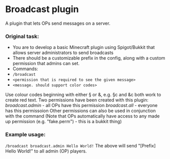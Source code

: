 # Broadcast plugin
A plugin that lets OPs send messages on a server.

### Original task:
- You are to develop a basic Minecraft plugin using Spigot/Bukkit that allows server administrators to send broadcasts
- There should be a customizable prefix in the config, along with a custom permission that admins can set.
- Commands:
-  `/broadcast`
-  `<permission that is required to see the given message>`
-  `<message. should support color codes>`

Use colour codes beginning with either § or &, e.g. §c and &c both work to create red text.
Two permissions have been created with this plugin:
*broadcast.admin* - all OPs have this permission
*broadcast.all* - everyone has this permissoion
Other permissions can also be used in conjunction with the command
(Note that OPs automatically have access to any made up permission (e.g. "fake.perm") - this is a bukkit thing)

### Example usage:
`/broadcast broadcast.admin Hello World!`
The above will send "\[Prefix] Hello World!" to all admin (OP) players.
